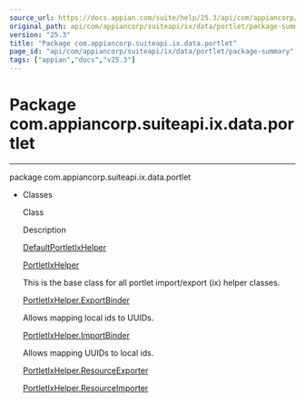```yaml
---
source_url: https://docs.appian.com/suite/help/25.3/api/com/appiancorp/suiteapi/ix/data/portlet/package-summary.html
original_path: api/com/appiancorp/suiteapi/ix/data/portlet/package-summary.html
version: "25.3"
title: "Package com.appiancorp.suiteapi.ix.data.portlet"
page_id: "api/com/appiancorp/suiteapi/ix/data/portlet/package-summary"
tags: ["appian","docs","v25.3"]
---
```



# Package com.appiancorp.suiteapi.ix.data.portlet

* * *

package com.appiancorp.suiteapi.ix.data.portlet

-   Classes

    Class

    Description

    [DefaultPortletIxHelper](DefaultPortletIxHelper.html "class in com.appiancorp.suiteapi.ix.data.portlet")

    [PortletIxHelper](PortletIxHelper.html "class in com.appiancorp.suiteapi.ix.data.portlet")

    This is the base class for all portlet import/export (ix) helper classes.

    [PortletIxHelper.ExportBinder](PortletIxHelper.ExportBinder.html "class in com.appiancorp.suiteapi.ix.data.portlet")

    Allows mapping local ids to UUIDs.

    [PortletIxHelper.ImportBinder](PortletIxHelper.ImportBinder.html "class in com.appiancorp.suiteapi.ix.data.portlet")

    Allows mapping UUIDs to local ids.

    [PortletIxHelper.ResourceExporter](PortletIxHelper.ResourceExporter.html "class in com.appiancorp.suiteapi.ix.data.portlet")

    [PortletIxHelper.ResourceImporter](PortletIxHelper.ResourceImporter.html "class in com.appiancorp.suiteapi.ix.data.portlet")